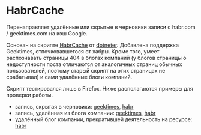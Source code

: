 # HabrCache
Перенаправляет удалённые или скрытые в черновики записи с habr.com / geektimes.com на кэш Google.

Основан на скрипте [HabrCache](https://userscripts-mirror.org/scripts/show/136481) от [dotneter](https://userscripts-mirror.org/users/138395.html). Добавлена поддержка Geektimes, отпочковавшегося от хабры. Кроме того, умеет распознавать страницы 404 в блогах компаний (у блогов страницы о недоступности поста отличаются от аналогичных страниц обычных пользователей, поэтому старый скрипт на этих страницах не срабатывал) и сами удалённые блоги компаний.

Скрипт тестировался лишь в Firefox. Ниже располагаются примеры для проверки работы.

* запись, скрытая в черновики: [geektimes](https://geektimes.com/post/269660/), [habr](https://habr.com/post/161695/)
* запись, удалённая из блога компании: [geektimes](https://geektimes.com/company/ua-hosting/blog/251006/), [habr](https://habr.com/company/muk/blog/255299/)
* удалённый блог компании, прекратившей деятельность на ресурсе: [habr](https://habr.com/company/teradata/blog/)
